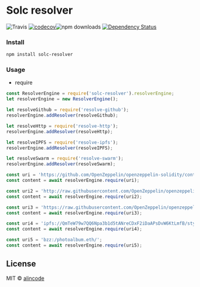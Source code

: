 # Solc resolver

![Travis](https://img.shields.io/travis/alincode/solc-resolver.svg)
[![codecov](https://codecov.io/gh/alincode/solc-resolver/branch/master/graph/badge.svg)](https://codecov.io/gh/alincode/solc-resolver)![npm downloads](https://img.shields.io/npm/dt/solc-resolver.svg)
[![Dependency Status](https://img.shields.io/david/alincode/solc-resolver.svg?style=flat)](https://david-dm.org/alincode/solc-resolver)

### Install

```sh
npm install solc-resolver
```

### Usage

* require

```js
const ResolverEngine = require('solc-resolver').resolverEngine;
let resolverEngine = new ResolverEngine();

let resolveGithub = require('resolve-github');
resolverEngine.addResolver(resolveGithub);

let resolveHttp = require('resolve-http');
resolverEngine.addResolver(resolveHttp);

let resolveIPFS = require('resolve-ipfs');
resolverEngine.addResolver(resolveIPFS);

let resolveSwarm = require('resolve-swarm');
resolverEngine.addResolver(resolveSwarm);

const uri = 'https://github.com/OpenZeppelin/openzeppelin-solidity/contracts/math/SafeMath.sol';
const content = await resolverEngine.require(uri);

const uri2 = 'http://raw.githubusercontent.com/OpenZeppelin/openzeppelin-solidity/master/contracts/math/SafeMath.sol';
const content = await resolverEngine.require(uri2);

const uri3 = 'https://raw.githubusercontent.com/OpenZeppelin/openzeppelin-solidity/master/contracts/math/SafeMath.sol';
const content = await resolverEngine.require(uri3);

const uri4 = 'ipfs://QmTeW79w7QQ6Npa3b1d5tANreCDxF2iDaAPsDvW6KtLmfB/styles/jquery/jquery.min.js';
const content = await resolverEngine.require(uri4);

const uri5 = 'bzz:/photoalbum.eth/';
const content = await resolverEngine.require(uri5);
```

## License
MIT © [alincode](https://github.com/alincode/solc-resolver)
